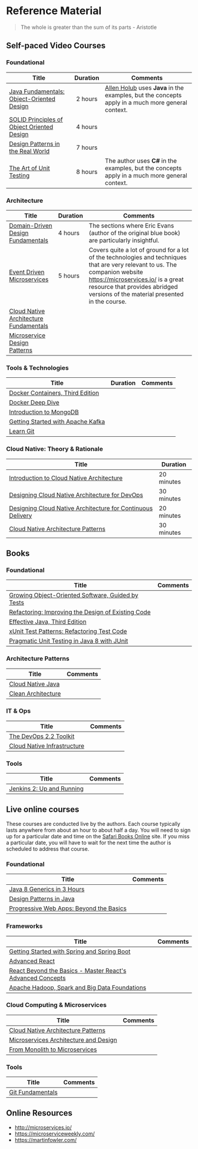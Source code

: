 # Reference Material

> The whole is greater than the sum of its parts - Aristotle

## Self-paced Video Courses
### Foundational
Title | Duration | Comments |
------|:--------:| -------- | 
[Java Fundamentals: Object-Oriented Design](https://app.pluralsight.com/library/courses/java-fundamentals-object-oriented-design/)|2 hours|[Allen Holub](http://holub.com/) uses **Java** in the examples, but the concepts apply in a much more general context.
[SOLID Principles of Object Oriented Design](https://app.pluralsight.com/library/courses/principles-oo-design/)|4 hours
[Design Patterns in the Real World](https://www.safaribooksonline.com/library/view/design-patterns-in/9781491935828/)|7 hours|
[The Art of Unit Testing](https://www.safaribooksonline.com/library/view/the-art-of/9781617290893VE/)|8 hours|The author uses **C#** in the examples, but the concepts apply in a much more general context.

### Architecture
Title | Duration | Comments |
------| -------- | -------- |
[Domain-Driven Design Fundamentals](https://app.pluralsight.com/library/courses/domain-driven-design-fundamentals/table-of-contents)|4 hours|The sections where Eric Evans (author of the original blue book) are particularly insightful.
[Event Driven Microservices](https://www.safaribooksonline.com/library/view/event-driven-microservices/9781491944165/)|5 hours|Covers quite a lot of ground for a lot of the technologies and techniques that are very relevant to us. The companion website https://microservices.io/ is a great resource that provides abridged versions of the material presented in the course.
[Cloud Native Architecture Fundamentals](https://www.safaribooksonline.com/learning-paths/learning-path-cloud/9781491984475)|
[Microservice Design Patterns](https://www.safaribooksonline.com/learning-paths/learning-path-microservice/9781491993958/)|

### Tools & Technologies
Title | Duration | Comments |
------| -------- | -------- |
[Docker Containers, Third Edition](https://www.safaribooksonline.com/library/view/docker-containers-third/9780134862958/)|
[Docker Deep Dive](https://app.pluralsight.com/library/courses/docker-deep-dive/table-of-contents)|
[Introduction to MongoDB](https://app.pluralsight.com/library/courses/mongodb-introduction/table-of-contents)|
[Getting Started with Apache Kafka](https://app.pluralsight.com/library/courses/apache-kafka-getting-started/table-of-contents)|
[Learn Git](https://www.codeschool.com/learn/git)|

### Cloud Native: Theory & Rationale
Title | Duration |
------| -------- |
[Introduction to Cloud Native Architecture](https://www.safaribooksonline.com/library/view/introduction-to-cloud/9781491989197/)|20 minutes|
[Designing Cloud Native Architecture for DevOps](https://www.safaribooksonline.com/library/view/designing-cloud-native/9781491989210/)|30 minutes|
[Designing Cloud Native Architecture for Continuous Delivery](https://www.safaribooksonline.com/library/view/designing-cloud-native/9781491989234/)|20 minutes|
[Cloud Native Architecture Patterns](https://www.safaribooksonline.com/library/view/introduction-to-cloud/9781491989272)|30 minutes|

## Books
### Foundational
Title | Comments |
------| -------- |
[Growing Object-Oriented Software, Guided by Tests](https://www.safaribooksonline.com/library/view/growing-object-oriented-software/9780321574442/)|
[Refactoring: Improving the Design of Existing Code](https://www.safaribooksonline.com/library/view/refactoring-improving-the/0201485672/)|
[Effective Java, Third Edition](https://www.safaribooksonline.com/library/view/effective-java-third/9780134686097/)|
[xUnit Test Patterns: Refactoring Test Code](https://www.safaribooksonline.com/library/view/xunit-test-patterns/9780131495050/)|
[Pragmatic Unit Testing in Java 8 with JUnit](https://www.safaribooksonline.com/library/view/pragmatic-unit-testing/9781680500769/)|

### Architecture Patterns
Title | Comments |
------| -------- |
[Cloud Native Java](https://www.safaribooksonline.com/library/view/cloud-native-java/9781449374631/)|
[Clean Architecture](https://www.safaribooksonline.com/library/view/clean-architecture-a/9780134494272/)|

### IT & Ops
Title | Comments |
------| -------- |
[The DevOps 2.2 Toolkit](https://www.safaribooksonline.com/library/view/the-devops-22/9781788991278/)|
[Cloud Native Infrastructure](https://www.safaribooksonline.com/library/view/cloud-native-infrastructure/9781491984291/)|

### Tools
Title | Comments |
------| -------- |
[Jenkins 2: Up and Running](https://www.safaribooksonline.com/library/view/jenkins-2-up/9781491979587/)|

## Live online courses
These courses are conducted live by the authors. Each course typically lasts anywhere from about an hour to about half a day. You will need to sign up for a particular date and time on the [Safari Books Online](https://www.safaribooksonline.com) site. If you miss a particular date, you will have to wait for the next time the author is scheduled to address that course.

### Foundational
Title | Comments |
------| -------- |
[Java 8 Generics in 3 Hours](https://www.safaribooksonline.com/live-training/courses/java-8-generics-in-3-hours/0636920159766/)|
[Design Patterns in Java](https://www.safaribooksonline.com/live-training/courses/design-patterns-in-java/0636920162469/)|
[Progressive Web Apps: Beyond the Basics](https://www.safaribooksonline.com/live-training/courses/progressive-web-apps-beyond-the-basics/0636920150343/)|
### Frameworks
Title | Comments |
------| -------- |
[Getting Started with Spring and Spring Boot](https://www.safaribooksonline.com/live-training/courses/getting-started-with-spring-and-spring-boot/0636920165187/)|
[Advanced React](https://www.safaribooksonline.com/live-training/courses/advanced-react/0636920159131/)|
[React Beyond the Basics - Master React's Advanced Concepts](https://www.safaribooksonline.com/live-training/courses/react-beyond-the-basics-master-reacts-advanced-concepts/0636920165989/)|
[Apache Hadoop, Spark and Big Data Foundations](https://www.safaribooksonline.com/live-training/courses/apache-hadoop-spark-and-big-data-foundations/0636920161714/)|

### Cloud Computing & Microservices
Title | Comments |
------| -------- |
[Cloud Native Architecture Patterns](https://www.safaribooksonline.com/live-training/courses/cloud-native-architecture-patterns/0636920111269/)|
[Microservices Architecture and Design](https://www.safaribooksonline.com/live-training/courses/microservices-architecture-and-design/0636920138464/)|
[From Monolith to Microservices](https://www.safaribooksonline.com/live-training/courses/from-monolith-to-microservices/0636920141174/)|
### Tools
Title | Comments |
------| -------- |
[Git Fundamentals](https://www.safaribooksonline.com/live-training/courses/git-fundamentals/0636920166399/)|
  

## Online Resources
* http://microservices.io/
* https://microserviceweekly.com/
* https://martinfowler.com/
